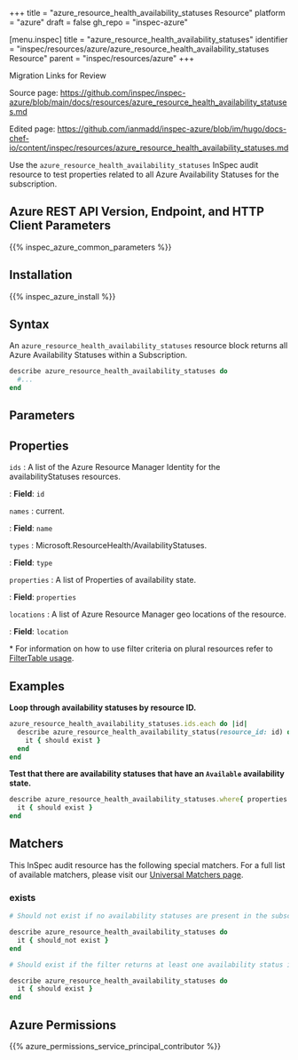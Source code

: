 +++
title = "azure_resource_health_availability_statuses Resource"
platform = "azure"
draft = false
gh_repo = "inspec-azure"

[menu.inspec]
title = "azure_resource_health_availability_statuses"
identifier = "inspec/resources/azure/azure_resource_health_availability_statuses Resource"
parent = "inspec/resources/azure"
+++

<div class="admonition-note">
<p class="admonition-note-title">Migration Links for Review</p>
<div class="admonition-note-text">
<p>Source page: <a href="https://github.com/inspec/inspec-azure/blob/main/docs/resources/azure_resource_health_availability_statuses.md">https://github.com/inspec/inspec-azure/blob/main/docs/resources/azure_resource_health_availability_statuses.md</a></p>
<p>Edited page: <a href="https://github.com/ianmadd/inspec-azure/blob/im/hugo/docs-chef-io/content/inspec/resources/azure_resource_health_availability_statuses.md">https://github.com/ianmadd/inspec-azure/blob/im/hugo/docs-chef-io/content/inspec/resources/azure_resource_health_availability_statuses.md</a></p>
</div>
</div>


Use the `azure_resource_health_availability_statuses` InSpec audit resource to test properties related to all Azure Availability Statuses for the subscription.

## Azure REST API Version, Endpoint, and HTTP Client Parameters

{{% inspec_azure_common_parameters %}}

## Installation

{{% inspec_azure_install %}}

## Syntax

An `azure_resource_health_availability_statuses` resource block returns all Azure Availability Statuses within a Subscription.
```ruby
describe azure_resource_health_availability_statuses do
  #...
end
```

## Parameters

## Properties

`ids`
: A list of the Azure Resource Manager Identity for the availabilityStatuses resources.

: **Field**: `id`

`names`
: current.

: **Field**: `name`

`types`
: Microsoft.ResourceHealth/AvailabilityStatuses.

: **Field**: `type`

`properties`
: A list of Properties of availability state.

: **Field**: `properties`

`locations`
: A list of Azure Resource Manager geo locations of the resource.

: **Field**: `location`

<superscript>*</superscript> For information on how to use filter criteria on plural resources refer to [FilterTable usage](https://github.com/inspec/inspec/blob/master/dev-docs/filtertable-usage.md).

## Examples

**Loop through availability statuses by resource ID.**

```ruby
azure_resource_health_availability_statuses.ids.each do |id|
  describe azure_resource_health_availability_status(resource_id: id) do
    it { should exist }
  end
end
```

**Test that there are availability statuses that have an `Available` availability state.**

```ruby
describe azure_resource_health_availability_statuses.where{ properties.select{|prop| prop.availabilityState == 'Available' } } do
  it { should exist }
end
```

## Matchers

This InSpec audit resource has the following special matchers. For a full list of available matchers, please visit our [Universal Matchers page](https://www.inspec.io/docs/reference/matchers/).

### exists

```ruby
# Should not exist if no availability statuses are present in the subscription

describe azure_resource_health_availability_statuses do
  it { should_not exist }
end

# Should exist if the filter returns at least one availability status in the subscription

describe azure_resource_health_availability_statuses do
  it { should exist }
end
```

## Azure Permissions

{{% azure_permissions_service_principal_contributor %}}
